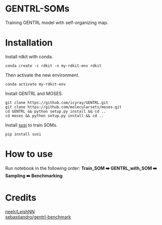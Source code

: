 # GENTRL-SOMs
Training GENTRL model with self-organizing map.

# Installation
Install rdkit with conda.
```
conda create -c rdkit -n my-rdkit-env rdkit
```
Then activate the new environment.
```
conda activate my-rdkit-env
```
Install GENTRL and MOSES.
```
git clone https://github.com/icyray/GENTRL.git
git clone https://github.com/molecularsets/moses.git
cd GENTRL && python setup.py install && cd .. 
cd moses && python setup.py install && cd ..
```
Install [susi](https://github.com/felixriese/susi) to train SOMs.
```
pip install susi
```

# How to use
Run notebook in the following order: 
**Train_SOM ➡️ GENTRL_with_SOM ➡️ Sampling ➡️ Benchmarking**

# Credits
[neelr/LeishNN](https://github.com/neelr/LeishNN)  
[sebastiandro/gentrl-benchmark](https://github.com/sebastiandro/gentrl-benchmark)
